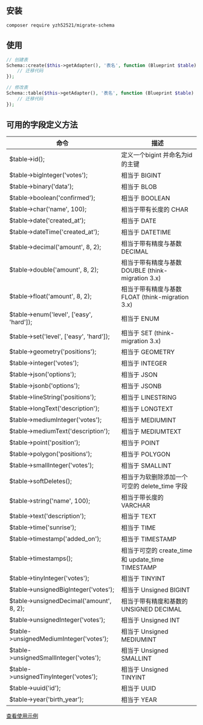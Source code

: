## 安装
```shell
composer require yzh52521/migrate-schema
```
## 使用
```php
// 创建表
Schema::create($this->getAdapter(), '表名', function (Blueprint $table) {
    // 迁移代码
});

// 修改表
Schema::table($this->getAdapter(), '表名', function (Blueprint $table) {
    // 迁移代码
});
```
## 可用的字段定义方法

| 命令                                       | 描述                                         |
|------------------------------------------|--------------------------------------------|
| $table->id();                            | 定义一个bigint 并命名为id的主键                       |
| $table->bigInteger('votes');             | 相当于 BIGINT                                 |
| $table->binary('data');                  | 相当于 BLOB                                   |
| $table->boolean('confirmed');            | 相当于 BOOLEAN                                |
| $table->char('name', 100);               | 相当于带有长度的 CHAR                              |
| $table->date('created_at');              | 相当于 DATE                                   |
| $table->dateTime('created_at');          | 相当于 DATETIME                               |
| $table->decimal('amount', 8, 2);         | 相当于带有精度与基数 DECIMAL                         |
|$table->double('amount', 8, 2); | 相当于带有精度与基数 DOUBLE (think-migration 3.x)    |
|$table->float('amount', 8, 2);| 相当于带有精度与基数 FLOAT   (think-migration 3.x)   |
| $table->enum('level', ['easy', 'hard']); | 相当于 ENUM                                   |
| $table->set('level', ['easy', 'hard']);  | 相当于 SET     (think-migration 3.x)                               |
| $table->geometry('positions');           | 相当于 GEOMETRY                               |
| $table->integer('votes');                | 相当于 INTEGER                                |
| $table->json('options');                 | 相当于 JSON                                   |
| $table->jsonb('options');                | 相当于 JSONB                                  |
| $table->lineString('positions');         | 相当于 LINESTRING                             |
| $table->longText('description');         | 相当于 LONGTEXT                               |
| $table->mediumInteger('votes');          | 相当于 MEDIUMINT                              |
| $table->mediumText('description');       | 相当于 MEDIUMTEXT                             |
| $table->point('position');               | 相当于 POINT                                  |
| $table->polygon('positions');            | 相当于 POLYGON                                |
| $table->smallInteger('votes');           | 相当于 SMALLINT                               |
| $table->softDeletes();                   | 相当于为软删除添加一个可空的 delete_time 字段              |
| $table->string('name', 100);             | 相当于带长度的 VARCHAR                            |
| $table->text('description');             | 相当于 TEXT                                   |
| $table->time('sunrise');                 | 相当于 TIME                                   |
| $table->timestamp('added_on');           | 相当于 TIMESTAMP                              |
| $table->timestamps();                    | 相当于可空的 create_time 和 update_time TIMESTAMP |
| $table->tinyInteger('votes');            | 相当于 TINYINT                                |
| $table->unsignedBigInteger('votes');     | 相当于 Unsigned BIGINT                        |
| $table->unsignedDecimal('amount', 8, 2); | 相当于带有精度和基数的 UNSIGNED DECIMAL               |
| $table->unsignedInteger('votes');        | 相当于 Unsigned INT                           |
| $table->unsignedMediumInteger('votes');  | 相当于 Unsigned MEDIUMINT                     |
| $table->unsignedSmallInteger('votes');   | 相当于 Unsigned SMALLINT                      |
| $table->unsignedTinyInteger('votes');    | 相当于 Unsigned TINYINT                       |
| $table->uuid('id');                      | 相当于 UUID                                   |
| $table->year('birth_year');              | 相当于 YEAR                                   |

[查看使用示例](./example/20230905140550_test.php)